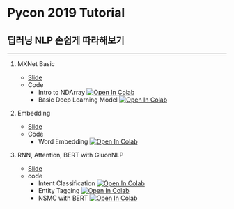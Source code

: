 # Pycon 2019 Tutorial
## 딥러닝 NLP 손쉽게 따라해보기
---

1. MXNet Basic
      - [Slide](slide/1.MXNet_Basic.pdf)
      - Code
        - Intro to NDArray [![Open In Colab](https://colab.research.google.com/assets/colab-badge.svg)](https://colab.research.google.com/github/seujung/gluonnlp_tutorial/blob/master/code/1-1.Intro_to_NDArray.ipynb)
        - Basic Deep Learning Model [![Open In Colab](https://colab.research.google.com/assets/colab-badge.svg)](https://colab.research.google.com/github/seujung/gluonnlp_tutorial/blob/master/code/1-2.Basic_Deeplearning_Model.ipynb)


2. Embedding
    - [Slide](slide/2.Word_Embedding.pdf)
    - Code
      - Word Embedding [![Open In Colab](https://colab.research.google.com/assets/colab-badge.svg)](https://colab.research.google.com/github/seujung/gluonnlp_tutorial/blob/master/code/2.Word_embedding.ipynb)

3. RNN, Attention, BERT with GluonNLP
    - [Slide](slide/3_bert.pdf)
    - code
      - Intent Classification [![Open In Colab](https://colab.research.google.com/assets/colab-badge.svg)](https://colab.research.google.com/github/seujung/gluonnlp_tutorial/blob/master/code/3_1_intent_classification_pycon2019.ipynb)
      - Entity Tagging [![Open In Colab](https://colab.research.google.com/assets/colab-badge.svg)](https://colab.research.google.com/github/seujung/gluonnlp_tutorial/blob/master/code/3_2_entity_tagging_pycon2019.ipynb)
      - NSMC with BERT [![Open In Colab](https://colab.research.google.com/assets/colab-badge.svg)](https://colab.research.google.com/github/seujung/gluonnlp_tutorial/blob/master/code/3_3_naver_review_classifications_gluon_bert.ipynb)

